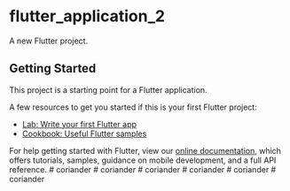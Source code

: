 # flutter_application_2

A new Flutter project.

## Getting Started

This project is a starting point for a Flutter application.

A few resources to get you started if this is your first Flutter project:

- [Lab: Write your first Flutter app](https://flutter.dev/docs/get-started/codelab)
- [Cookbook: Useful Flutter samples](https://flutter.dev/docs/cookbook)

For help getting started with Flutter, view our
[online documentation](https://flutter.dev/docs), which offers tutorials,
samples, guidance on mobile development, and a full API reference.
#   c o r i a n d e r  
 #   c o r i a n d e r  
 #   c o r i a n d e r  
 #   c o r i a n d e r  
 #   c o r i a n d e r  
 #   c o r i a n d e r  
 